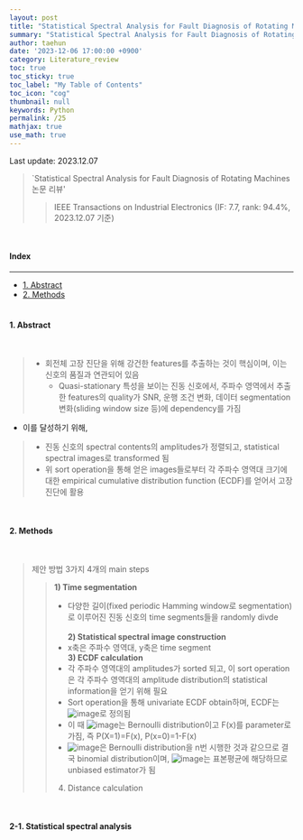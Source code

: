 ```yaml
---
layout: post
title: "Statistical Spectral Analysis for Fault Diagnosis of Rotating Machines 논문 리뷰"
summary: "Statistical Spectral Analysis for Fault Diagnosis of Rotating Machines 논문 리뷰"
author: taehun
date: '2023-12-06 17:00:00 +0900'
category: Literature_review
toc: true
toc_sticky: true
toc_label: "My Table of Contents"
toc_icon: "cog"
thumbnail: null
keywords: Python
permalink: /25
mathjax: true
use_math: true
---
```


Last update: 2023.12.07<br>

> `Statistical Spectral Analysis for Fault Diagnosis of Rotating Machines 논문 리뷰'
> > IEEE Transactions on Industrial Electronics (IF: 7.7, rank: 94.4%, 2023.12.07 기준)<br>

<br>

#### Index
---

- [1. Abstract](#1-abstract)
- [2. Methods](#2-methods)<br><br>

#### **1. Abstract**
  
<br>

> - 회전체 고장 진단을 위해 강건한 features를 추출하는 것이 핵심이며, 이는 신호의 품질과 연관되어 있음
>   - Quasi-stationary 특성을 보이는 진동 신호에서, 주파수 영역에서 추출한 features의 quality가 SNR, 운행 조건 변화, 데이터 segmentation 변화(sliding window size 등)에 dependency를 가짐<br>

- 이를 달성하기 위해,

> - 진동 신호의 spectral contents의 amplitudes가 정렬되고, statistical spectral images로 transformed 됨<br>
> - 위 sort operation을 통해 얻은 images들로부터 각 주파수 영역대 크기에 대한 empirical cumulative distribution function (ECDF)를 얻어서 고장 진단에 활용<br>

<br>

#### **2. Methods**

<br>

> 제안 방법 3가지 4개의 main steps
> > **1) Time segmentation**
> >    - 다양한 길이(fixed periodic Hamming window로 segmentation)로 이루어진 진동 신호의 time segments들을 randomly divde <br><br>
> > **2) Statistical spectral image construction**
> >    - x축은 주파수 영역대, y축은 time segment<br>
> > **3) ECDF calculation**
> >    - 각 주파수 영역대의 amplitudes가 sorted 되고, 이 sort operation은 각 주파수 영역대의 amplitude distribution의 statistical information을 얻기 위해 필요<br>
> >    - Sort operation을 통해 univariate ECDF obtain하며, ECDF는 ![image](https://github.com/SSSAMKIM/SSSAMKIM.github.io/assets/86653075/83e7ec8f-ead3-43eb-a3b5-9184b5d9c2ee)로 정의됨<br>
> >    - 이 때 ![image](https://github.com/SSSAMKIM/SSSAMKIM.github.io/assets/86653075/3d401909-672d-4f35-a85e-4431f587eada)는 Bernoulli distribution이고 F(x)를 parameter로 가짐, 즉 P(X=1)=F(x), P(x=0)=1-F(x)<br>
> >    - ![image](https://github.com/SSSAMKIM/SSSAMKIM.github.io/assets/86653075/6336c7e7-6dc5-42cf-8933-33f31bf8a351)은 Bernoulli distribution을 n번 시행한 것과 같으므로 결국 binomial distribution이며, ![image](https://github.com/SSSAMKIM/SSSAMKIM.github.io/assets/86653075/d65da1ea-51f1-4cf7-ad23-393e8ea6810b)는 표본평균에 해당하므로 unbiased estimator가 됨<br>
> > 4) Distance calculation

<br>

#### **2-1. Statistical spectral analysis**

<br>

